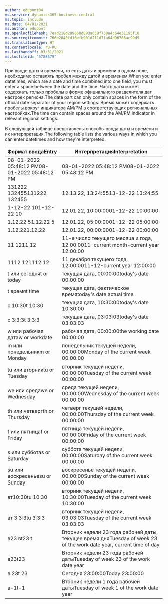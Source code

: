 ```yaml
---
author: edupont04
ms.service: dynamics365-business-central
ms.topic: include
ms.date: 04/01/2021
ms.author: edupont
ms.openlocfilehash: 7ead218d289668d893a659f730a4c64e31195f10
ms.sourcegitcommit: 766e2840fd16efb901d211d7fa64d96766ac99d9
ms.translationtype: HT
ms.contentlocale: ru-RU
ms.lasthandoff: 03/31/2021
ms.locfileid: "5788579"
---
```

<span data-ttu-id="7e13e-101">При вводе даты и времени, то есть даты и времени в одном поле, необходимо оставлять пробел между датой и временем.</span><span class="sxs-lookup"><span data-stu-id="7e13e-101">When you enter datetimes, which are a date and time combined into one field, you must enter a space between the date and the time.</span></span> <span data-ttu-id="7e13e-102">Часть даты может содержать только пробелы в форме официального разделителя дат настроек региона.</span><span class="sxs-lookup"><span data-stu-id="7e13e-102">The date part can only contain spaces in the form of the official date separator of your region settings.</span></span> <span data-ttu-id="7e13e-103">Время может содержать пробелы вокруг индикатора AM/PM в соответствующих региональных настройках.</span><span class="sxs-lookup"><span data-stu-id="7e13e-103">The time can contain spaces around the AM/PM indicator in relevant regional settings.</span></span>

<!--It is also possible to enter only a date in a datetime field, but it is not possible to enter only a time.-->

<span data-ttu-id="7e13e-104">В следующей таблице представлены способы ввода даты и времени и их интерпретация.</span><span class="sxs-lookup"><span data-stu-id="7e13e-104">The following table lists the various ways in which you can enter datetimes and how they're interpreted.</span></span>  

|<span data-ttu-id="7e13e-105">Формат ввода</span><span class="sxs-lookup"><span data-stu-id="7e13e-105">Entry</span></span>|<span data-ttu-id="7e13e-106">Интерпретация</span><span class="sxs-lookup"><span data-stu-id="7e13e-106">Interpretation</span></span>|
|---------------|------------------------|
|<span data-ttu-id="7e13e-107">08-01-2022 05:48:12 PM</span><span class="sxs-lookup"><span data-stu-id="7e13e-107">08-01-2022 05:48:12 PM</span></span>|<span data-ttu-id="7e13e-108">08\-01\-2022 05:48:12 PM</span><span class="sxs-lookup"><span data-stu-id="7e13e-108">08\-01\-2022 05:48:12 PM</span></span>|
|<span data-ttu-id="7e13e-109">131222 132455</span><span class="sxs-lookup"><span data-stu-id="7e13e-109">131222 132455</span></span>|<span data-ttu-id="7e13e-110">12.13.22, 13:24:55</span><span class="sxs-lookup"><span data-stu-id="7e13e-110">13-12-22 13:24:55</span></span>|
|<span data-ttu-id="7e13e-111">1-12-22 10</span><span class="sxs-lookup"><span data-stu-id="7e13e-111">1-12-22 10</span></span>|<span data-ttu-id="7e13e-112">12.01.22, 10:00:00</span><span class="sxs-lookup"><span data-stu-id="7e13e-112">01-12-22 10:00:00</span></span>|
|<span data-ttu-id="7e13e-113">1.12.22 5</span><span class="sxs-lookup"><span data-stu-id="7e13e-113">1.12.22 5</span></span>|<span data-ttu-id="7e13e-114">12.01.22, 05:00:00</span><span class="sxs-lookup"><span data-stu-id="7e13e-114">01-12-22 05:00:00</span></span>|
|<span data-ttu-id="7e13e-115">1.12.22</span><span class="sxs-lookup"><span data-stu-id="7e13e-115">1.12.22</span></span>|<span data-ttu-id="7e13e-116">12.01.22, 00:00:00</span><span class="sxs-lookup"><span data-stu-id="7e13e-116">01-12-22 00:00:00</span></span>|
|<span data-ttu-id="7e13e-117">11 12</span><span class="sxs-lookup"><span data-stu-id="7e13e-117">11 12</span></span>|<span data-ttu-id="7e13e-118">11-е число текущего месяца и года, 12:00:00</span><span class="sxs-lookup"><span data-stu-id="7e13e-118">11-current month-current year 12:00:00</span></span>|
|<span data-ttu-id="7e13e-119">1112 12</span><span class="sxs-lookup"><span data-stu-id="7e13e-119">1112 12</span></span>|<span data-ttu-id="7e13e-120">11 декабря текущего года, 12:00:00</span><span class="sxs-lookup"><span data-stu-id="7e13e-120">11-12-current year 12:00:00</span></span>|
|<span data-ttu-id="7e13e-121">t или сегодня</span><span class="sxs-lookup"><span data-stu-id="7e13e-121">t or today</span></span>|<span data-ttu-id="7e13e-122">текущая дата, 00:00:00</span><span class="sxs-lookup"><span data-stu-id="7e13e-122">today's date 00:00:00</span></span>|
|<span data-ttu-id="7e13e-123">t время</span><span class="sxs-lookup"><span data-stu-id="7e13e-123">t time</span></span>|<span data-ttu-id="7e13e-124">текущая дата, фактическое время</span><span class="sxs-lookup"><span data-stu-id="7e13e-124">today's date actual time</span></span>|
|<span data-ttu-id="7e13e-125">с 10:30</span><span class="sxs-lookup"><span data-stu-id="7e13e-125">t 10:30</span></span>|<span data-ttu-id="7e13e-126">текущая дата, 10:30:00</span><span class="sxs-lookup"><span data-stu-id="7e13e-126">today's date 10:30:00</span></span>|
|<span data-ttu-id="7e13e-127">с 3:3:3</span><span class="sxs-lookup"><span data-stu-id="7e13e-127">t 3:3:3</span></span>|<span data-ttu-id="7e13e-128">текущая дата, 03:03:03</span><span class="sxs-lookup"><span data-stu-id="7e13e-128">today's date 03:03:03</span></span>|
|<span data-ttu-id="7e13e-129">w или рабочая дата</span><span class="sxs-lookup"><span data-stu-id="7e13e-129">w or workdate</span></span>|<span data-ttu-id="7e13e-130">рабочая дата, 00:00:00</span><span class="sxs-lookup"><span data-stu-id="7e13e-130">the working date 00:00:00</span></span>|
|<span data-ttu-id="7e13e-131">m или понедельник</span><span class="sxs-lookup"><span data-stu-id="7e13e-131">m or Monday</span></span>|<span data-ttu-id="7e13e-132">понедельник текущей недели, 00:00:00</span><span class="sxs-lookup"><span data-stu-id="7e13e-132">Monday of the current week 00:00:00</span></span>|
|<span data-ttu-id="7e13e-133">tu или вторник</span><span class="sxs-lookup"><span data-stu-id="7e13e-133">tu or Tuesday</span></span>|<span data-ttu-id="7e13e-134">вторник текущей недели, 00:00:00</span><span class="sxs-lookup"><span data-stu-id="7e13e-134">Tuesday of the current week 00:00:00</span></span>|
|<span data-ttu-id="7e13e-135">we или среда</span><span class="sxs-lookup"><span data-stu-id="7e13e-135">we or Wednesday</span></span>|<span data-ttu-id="7e13e-136">среда текущей недели, 00:00:00</span><span class="sxs-lookup"><span data-stu-id="7e13e-136">Wednesday of the current week 00:00:00</span></span>|
|<span data-ttu-id="7e13e-137">th или четверг</span><span class="sxs-lookup"><span data-stu-id="7e13e-137">th or Thursday</span></span>|<span data-ttu-id="7e13e-138">четверг текущей недели, 00:00:00</span><span class="sxs-lookup"><span data-stu-id="7e13e-138">Thursday of the current week 00:00:00</span></span>|
|<span data-ttu-id="7e13e-139">f или пятница</span><span class="sxs-lookup"><span data-stu-id="7e13e-139">f or Friday</span></span>|<span data-ttu-id="7e13e-140">пятница текущей недели, 00:00:00</span><span class="sxs-lookup"><span data-stu-id="7e13e-140">Friday of the current week 00:00:00</span></span>|
|<span data-ttu-id="7e13e-141">s или суббота</span><span class="sxs-lookup"><span data-stu-id="7e13e-141">s or Saturday</span></span>|<span data-ttu-id="7e13e-142">суббота текущей недели, 00:00:00</span><span class="sxs-lookup"><span data-stu-id="7e13e-142">Saturday of the current week 00:00:00</span></span>|
|<span data-ttu-id="7e13e-143">su или воскресенье</span><span class="sxs-lookup"><span data-stu-id="7e13e-143">su or Sunday</span></span>|<span data-ttu-id="7e13e-144">воскресенье текущей недели, 00:00:00</span><span class="sxs-lookup"><span data-stu-id="7e13e-144">Sunday of the current week 00:00:00</span></span>|
|<span data-ttu-id="7e13e-145">вт10:30</span><span class="sxs-lookup"><span data-stu-id="7e13e-145">tu 10:30</span></span>|<span data-ttu-id="7e13e-146">вторник текущей недели, 10:30:00</span><span class="sxs-lookup"><span data-stu-id="7e13e-146">Tuesday of the current week 10:30:00</span></span>|
|<span data-ttu-id="7e13e-147">вт 3:3:3</span><span class="sxs-lookup"><span data-stu-id="7e13e-147">tu 3:3:3</span></span>|<span data-ttu-id="7e13e-148">вторник текущей недели, 03:03:03</span><span class="sxs-lookup"><span data-stu-id="7e13e-148">Tuesday of the current week 03:03:03</span></span>|
|<span data-ttu-id="7e13e-149">в23 в</span><span class="sxs-lookup"><span data-stu-id="7e13e-149">t23 t</span></span>|<span data-ttu-id="7e13e-150">Вторник недели 23 года рабочей даты, текущее время дня</span><span class="sxs-lookup"><span data-stu-id="7e13e-150">Tuesday of week 23 of the work date year, current time of day</span></span>|
|<span data-ttu-id="7e13e-151">в23</span><span class="sxs-lookup"><span data-stu-id="7e13e-151">t23</span></span>|<span data-ttu-id="7e13e-152">Вторник недели 23 года рабочей даты</span><span class="sxs-lookup"><span data-stu-id="7e13e-152">Tuesday of week 23 of the work date year</span></span>|
|<span data-ttu-id="7e13e-153">в 23</span><span class="sxs-lookup"><span data-stu-id="7e13e-153">t 23</span></span>|<span data-ttu-id="7e13e-154">Сегодня 23:00:00</span><span class="sxs-lookup"><span data-stu-id="7e13e-154">Today 23:00:00</span></span>|
|<span data-ttu-id="7e13e-155">в-1</span><span class="sxs-lookup"><span data-stu-id="7e13e-155">t-1</span></span>|<span data-ttu-id="7e13e-156">Вторник недели 1 года рабочей даты</span><span class="sxs-lookup"><span data-stu-id="7e13e-156">Tuesday of week 1 of the work date year</span></span>|


